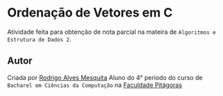 ﻿Ordenação de Vetores em C
===========

Atividade feita para obtenção de nota parcial na mateira de `Algoritmos e Estrutura de Dados 2`.

## Autor

Criada por [Rodrigo Alves Mesquita](https://www.linkedin.com/pub/rodrigo-mesquita/90/572/40a)
Aluno do 4° periodo do curso de `Bacharel em Ciências da Computação` na [Faculdade Pitágoras](http://www.faculdadepitagoras.com.br/)